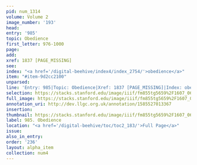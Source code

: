 ```yaml
---
pid: num_1314
volume: Volume 2
image_number: '193'
head: 
entry: '985'
topic: Obedience
first_letter: 976-1000
page: 
add: 
xref: 1837 [PAGE_MISSING]
see: 
index: "<a href='/digital-beehive/index4/index_2754/'>obedience</a>"
item: "#item-9d2cc2100"
unparsed: 
line: 'Entry: 985|Topic: Obedience|Xref: 1837 [PAGE_MISSING]|Index: obedience|#item-9d2cc2100'
selection: https://stacks.stanford.edu/image/iiif/fm855tg5659%2F1607_0660/259,1948,2953,986/full/0/default.jpg
full_image: https://stacks.stanford.edu/image/iiif/fm855tg5659%2F1607_0660/full/full/0/default.jpg
annotation_uri: http://dev.llgc.org.uk/annotation/1585527013367
insertion: 
thumbnail: https://stacks.stanford.edu/image/iiif/fm855tg5659%2F1607_0660/259,1948,600,180/250,/0/default.jpg
label: 985. Obedience
location: "<a href='/digital-beehive/toc/toc2_183/'>Full Page</a>"
issue: 
also_in_entry: 
order: '236'
layout: alpha_item
collection: num4
---
```

